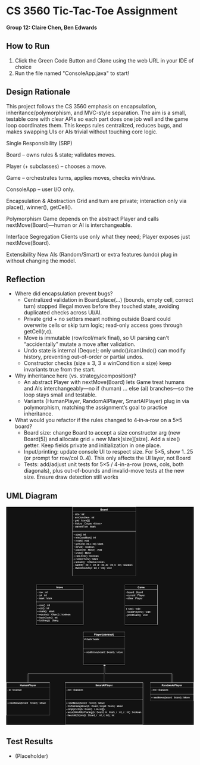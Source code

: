 # CS 3560 Tic-Tac-Toe Assignment
**Group 12: Claire Chen, Ben Edwards**

## How to Run
1. Click the Green Code Button and Clone using the web URL in your IDE of choice
2. Run the file named "ConsoleApp.java" to start!

## Design Rationale 
This project follows the CS 3560 emphasis on encapsulation, inheritance/polymorphism, and MVC-style separation. The aim is a small, testable core with clear APIs so each part does one job well and the game loop coordinates them. This keeps rules centralized, reduces bugs, and makes swapping UIs or AIs trivial without touching core logic. 

Single Responsibility (SRP)

Board – owns rules & state; validates moves.

Player (+ subclasses) – chooses a move.

Game – orchestrates turns, applies moves, checks win/draw.

ConsoleApp – user I/O only.

Encapsulation & Abstraction
Grid and turn are private; interaction only via place(), winner(), getCell().

Polymorphism
Game depends on the abstract Player and calls nextMove(Board)—human or AI is interchangeable.

Interface Segregation
Clients use only what they need; Player exposes just nextMove(Board).

Extensibility
New AIs (Random/Smart) or extra features (undo) plug in without changing the model.

## Reflection
- Where did encapsulation prevent bugs?
  - Centralized validation in Board.place(...) (bounds, empty cell, correct turn) stopped illegal moves before they touched state, avoiding duplicated checks across UI/AI.
  - Private grid + no setters meant nothing outside Board could overwrite cells or skip turn logic; read-only access goes through getCell(r,c).
  - Move is immutable (row/col/mark final), so UI parsing can’t “accidentally” mutate a move after validation.
  - Undo state is internal (Deque<Move>); only undo()/canUndo() can modify history, preventing out-of-order or partial undos.
  - Constructor checks (size ≥ 3, 3 ≤ winCondition ≤ size) keep invariants true from the start.
- Why inheritance here (vs. strategy/composition)?
  - An abstract Player with nextMove(Board) lets Game treat humans and AIs interchangeably—no if (human) ... else (ai) branches—so the loop stays small and testable.
  - Variants (HumanPlayer, RandomAIPlayer, SmartAIPlayer) plug in via polymorphism, matching the assignment’s goal to practice inheritance.
- What would you refactor if the rules changed to 4‑in‑a‑row on a 5×5 board?
  - Board size: change Board to accept a size constructor arg (new Board(5)) and allocate grid = new Mark[size][size]. Add a size() getter. Keep fields private and initialization in one place.
  - Input/printing: update console UI to respect size. For 5×5, show 1..25 (or prompt for row/col 0..4). This only affects the UI layer, not Board
  - Tests: add/adjust unit tests for 5×5 / 4-in-a-row (rows, cols, both diagonals), plus out-of-bounds and invalid-move tests at the new size. Ensure draw detection still works

## UML Diagram

![alt text](UMLDiagram.png "UML Diagram")

## Test Results
- (Placeholder)


